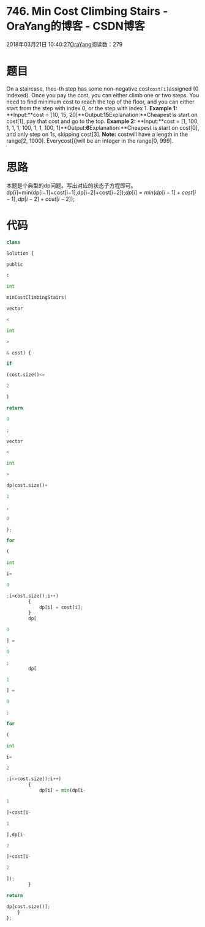 
# 746. Min Cost Climbing Stairs - OraYang的博客 - CSDN博客

2018年03月21日 10:40:27[OraYang](https://me.csdn.net/u010665216)阅读数：279



# 题目
On a staircase, the`i`-th step has some non-negative cost`cost[i]`assigned (0 indexed).
Once you pay the cost, you can either climb one or two steps. You need to find minimum cost to reach the top of the floor, and you can either start from the step with index 0, or the step with index 1.
**Example 1:**
**Input:**cost = [10, 15, 20]**Output:**15**Explanation:**Cheapest is start on cost[1], pay that cost and go to the top.
**Example 2:**
**Input:**cost = [1, 100, 1, 1, 1, 100, 1, 1, 100, 1]**Output:**6**Explanation:**Cheapest is start on cost[0], and only step on 1s, skipping cost[3].
**Note:**
costwill have a length in the range[2, 1000].
Everycost[i]will be an integer in the range[0, 999].


# 思路
本题是个典型的dp问题。写出对应的状态子方程即可。
dp[i]=min(dp[i−1]+cost[i−1],dp[i−2]+cost[i−2]);$dp[i] = min(dp[i-1]+cost[i-1],dp[i-2]+cost[i-2]);$
# 代码
```python
class
```
```python
Solution {
```
```python
public
```
```python
:
```
```python
int
```
```python
minCostClimbingStairs(
```
```python
vector
```
```python
<
```
```python
int
```
```python
>
```
```python
& cost) {
```
```python
if
```
```python
(cost.size()<=
```
```python
2
```
```python
)
```
```python
return
```
```python
0
```
```python
;
```
```python
vector
```
```python
<
```
```python
int
```
```python
>
```
```python
dp(cost.size()+
```
```python
1
```
```python
,
```
```python
0
```
```python
);
```
```python
for
```
```python
(
```
```python
int
```
```python
i=
```
```python
0
```
```python
;i<cost.size();i++)
        {
            dp[i] = cost[i];
        }
        dp[
```
```python
0
```
```python
] =
```
```python
0
```
```python
;
        dp[
```
```python
1
```
```python
] =
```
```python
0
```
```python
;
```
```python
for
```
```python
(
```
```python
int
```
```python
i=
```
```python
2
```
```python
;i<=cost.size();i++)
        {
            dp[i] = min(dp[i-
```
```python
1
```
```python
]+cost[i-
```
```python
1
```
```python
],dp[i-
```
```python
2
```
```python
]+cost[i-
```
```python
2
```
```python
]);
        }
```
```python
return
```
```python
dp[cost.size()];
    }
};
```

